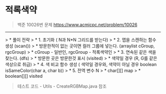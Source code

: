 적록색약
===============
> 백준 10026번 문제
> https://www.acmicpc.net/problem/10026

<hr/>
> * 풀이 전략
> * 1. 초기화 ( N과 N*N 그리드를 받는다)
> * 2. 맵을 스캔하는 함수 생성 (scan())
> *    방문한적이 없는 곳이면 컬러 그룹에 넣는다. (arraylist cGroup, rgcGroup)
> *    cGroup - 일반인, rgcGroup - 적록색약인
> * 3. 연속된 같은 색을 찾는다. (dfs)
> *    방문한 곳은 방문한것 표시 (visited)
> *    색약일 경우 (R, G를 같은 색상으로 취급)
> * 4. 색 비교 함수 생성 ( 색약일 경우와, 색약이 아닐 경우 boolean isSameColor(char a, char b))
> * 5. 전역 변수 N
> *    char[][] map
> *    boolean[][] visited

> 테스트 코드 - Utils - CreateRGBMap.java 참조
